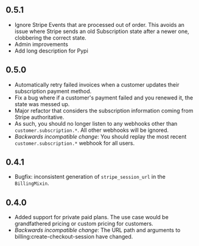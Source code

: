 0.5.1
---------------------
- Ignore Stripe Events that are processed out of order. This avoids an issue where Stripe sends an old Subscription state after a newer one, clobbering the correct state.
- Admin improvements
- Add long description for Pypi

0.5.0
----------------------
- Automatically retry failed invoices when a customer updates their subscription payment method.
- Fix a bug where if a customer's payment failed and you renewed it, the state was messed up.
- Major refactor that considers the subscription information coming from Stripe authoritative.
- As such, you should no longer listen to any webhooks other than `customer.subscription.*`. All other webhooks will be ignored.
- _Backwards incompatible change_: You should replay the most recent `customer.subscription.*` webhook for all users.

0.4.1
----------------------
- Bugfix: inconsistent generation of `stripe_session_url` in the `BillingMixin`.

0.4.0
----------------------
- Added support for private paid plans. The use case would be grandfathered pricing or custom pricing for customers.
- _Backwards incompatible change_: The URL path and arguments to billing:create-checkout-session have changed.

